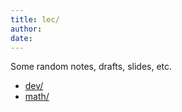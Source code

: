 ```yaml
---
title: lec/
author:
date:
---
```


Some random notes, drafts, slides, etc.

* [dev/](dev/index)
* [math/](math/index)

